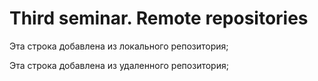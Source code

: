 # Third seminar. Remote repositories

Эта строка добавлена из локального репозитория;

Эта строка добавлена из удаленного репозитория; 
